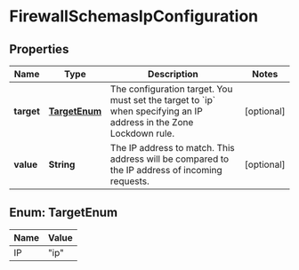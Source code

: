 

# FirewallSchemasIpConfiguration


## Properties

| Name | Type | Description | Notes |
|------------ | ------------- | ------------- | -------------|
|**target** | [**TargetEnum**](#TargetEnum) | The configuration target. You must set the target to &#x60;ip&#x60; when specifying an IP address in the Zone Lockdown rule. |  [optional] |
|**value** | **String** | The IP address to match. This address will be compared to the IP address of incoming requests. |  [optional] |



## Enum: TargetEnum

| Name | Value |
|---- | -----|
| IP | &quot;ip&quot; |




